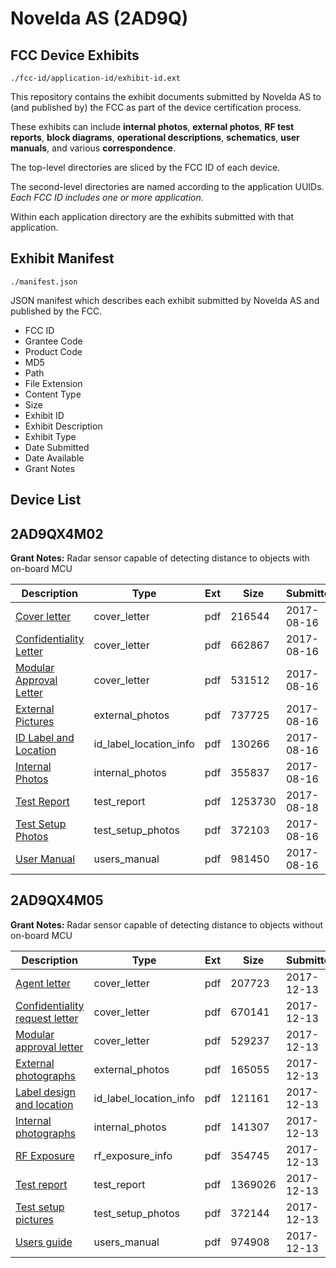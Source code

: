 # Novelda AS (2AD9Q)
## FCC Device Exhibits

```
./fcc-id/application-id/exhibit-id.ext
```

This repository contains the exhibit documents submitted by Novelda AS to (and published by) the FCC as part of the device certification process.

These exhibits can include **internal photos**, **external photos**, **RF test reports**, **block diagrams**, **operational descriptions**, **schematics**, **user manuals**, and various **correspondence**.

The top-level directories are sliced by the FCC ID of each device.

The second-level directories are named according to the application UUIDs. *Each FCC ID includes one or more application.*

Within each application directory are the exhibits submitted with that application. 

## Exhibit Manifest

```
./manifest.json
```

JSON manifest which describes each exhibit submitted by Novelda AS and published by the FCC.

- FCC ID
- Grantee Code
- Product Code
- MD5
- Path
- File Extension
- Content Type
- Size
- Exhibit ID
- Exhibit Description
- Exhibit Type
- Date Submitted
- Date Available
- Grant Notes

## Device List
## 2AD9QX4M02
**Grant Notes:** Radar sensor capable of detecting distance to objects with on-board MCU

| Description | Type | Ext | Size | Submitted | Available |
| ----------- | ---- | --- | ---- | --------- | --------- |
| [Cover letter](2AD9QX4M02/a48810fee46fcebde999f3cd405ac67f/3513523.pdf) | cover_letter | pdf | 216544 | 2017-08-16 | 2017-11-21 |
| [Confidentiality Letter](2AD9QX4M02/a48810fee46fcebde999f3cd405ac67f/3513525.pdf) | cover_letter | pdf | 662867 | 2017-08-16 | 2017-11-21 |
| [Modular Approval Letter](2AD9QX4M02/a48810fee46fcebde999f3cd405ac67f/3513527.pdf) | cover_letter | pdf | 531512 | 2017-08-16 | 2017-11-21 |
| [External Pictures](2AD9QX4M02/a48810fee46fcebde999f3cd405ac67f/3513515.pdf) | external_photos | pdf | 737725 | 2017-08-16 | 2018-05-20 |
| [ID Label and Location](2AD9QX4M02/a48810fee46fcebde999f3cd405ac67f/3513529.pdf) | id_label_location_info | pdf | 130266 | 2017-08-16 | 2017-11-21 |
| [Internal Photos](2AD9QX4M02/a48810fee46fcebde999f3cd405ac67f/3513519.pdf) | internal_photos | pdf | 355837 | 2017-08-16 | 2018-05-20 |
| [Test Report](2AD9QX4M02/a48810fee46fcebde999f3cd405ac67f/3517274.pdf) | test_report | pdf | 1253730 | 2017-08-18 | 2017-11-21 |
| [Test Setup Photos](2AD9QX4M02/a48810fee46fcebde999f3cd405ac67f/3513517.pdf) | test_setup_photos | pdf | 372103 | 2017-08-16 | 2018-05-20 |
| [User Manual](2AD9QX4M02/a48810fee46fcebde999f3cd405ac67f/3513521.pdf) | users_manual | pdf | 981450 | 2017-08-16 | 2018-05-20 |
## 2AD9QX4M05
**Grant Notes:** Radar sensor capable of detecting distance to objects without on-board MCU

| Description | Type | Ext | Size | Submitted | Available |
| ----------- | ---- | --- | ---- | --------- | --------- |
| [Agent letter](2AD9QX4M05/236f60350d8442e15dffeb0dbd9fa7f1/3675298.pdf) | cover_letter | pdf | 207723 | 2017-12-13 | 2017-12-13 |
| [Confidentiality request letter](2AD9QX4M05/236f60350d8442e15dffeb0dbd9fa7f1/3675299.pdf) | cover_letter | pdf | 670141 | 2017-12-13 | 2017-12-13 |
| [Modular approval letter](2AD9QX4M05/236f60350d8442e15dffeb0dbd9fa7f1/3675300.pdf) | cover_letter | pdf | 529237 | 2017-12-13 | 2017-12-13 |
| [External photographs](2AD9QX4M05/236f60350d8442e15dffeb0dbd9fa7f1/3675295.pdf) | external_photos | pdf | 165055 | 2017-12-13 | 2018-06-11 |
| [Label design and location](2AD9QX4M05/236f60350d8442e15dffeb0dbd9fa7f1/3675302.pdf) | id_label_location_info | pdf | 121161 | 2017-12-13 | 2017-12-13 |
| [Internal photographs](2AD9QX4M05/236f60350d8442e15dffeb0dbd9fa7f1/3675296.pdf) | internal_photos | pdf | 141307 | 2017-12-13 | 2018-06-11 |
| [RF Exposure](2AD9QX4M05/236f60350d8442e15dffeb0dbd9fa7f1/3675293.pdf) | rf_exposure_info | pdf | 354745 | 2017-12-13 | 2017-12-13 |
| [Test report](2AD9QX4M05/236f60350d8442e15dffeb0dbd9fa7f1/3675301.pdf) | test_report | pdf | 1369026 | 2017-12-13 | 2017-12-13 |
| [Test setup pictures](2AD9QX4M05/236f60350d8442e15dffeb0dbd9fa7f1/3675294.pdf) | test_setup_photos | pdf | 372144 | 2017-12-13 | 2018-06-11 |
| [Users guide](2AD9QX4M05/236f60350d8442e15dffeb0dbd9fa7f1/3675297.pdf) | users_manual | pdf | 974908 | 2017-12-13 | 2018-06-11 |
